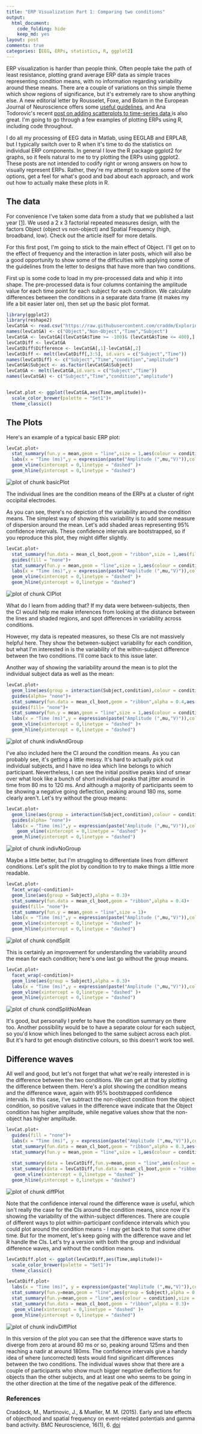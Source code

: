 ```yaml
---
title: "ERP Visualization Part 1: Comparing two conditions"
output: 
  html_document:
    code_folding: hide
    keep_md: yes
layout: post
comments: true
categories: [EEG, ERPs, statistics, R, ggplot2]
---
```




ERP visualization is harder than people think. Often people take the path of least resistance, plotting grand average ERP data as simple traces representing condition means, with no information regarding variability around these means. There are a couple of variations on this simple theme which show regions of significance, but it's extremely rare to show anything else. A new editorial letter by Rousselet, Foxe, and Bolam in the European Journal of Neuroscience offers some <a href ="http://http://onlinelibrary.wiley.com/doi/10.1111/ejn.13400/epdf">useful guidelines</a>, and Ana Todorovic's recent <a href="http://neuroanatody.com/2016/09/scatterplotting-time-series/">post on adding scatterplots to time-series data </a>is also great. 
I'm going to go through a few examples of plotting ERPs using R, including code throughout.


I do all my processing of EEG data in Matlab, using EEGLAB and ERPLAB, but I typically switch over to R when it's time to do the statistics on individual ERP components. In general I love the R package ggplot2 for graphs, so it feels natural to me to try plotting the ERPs using ggplot2. These posts are not intended to codify right or wrong answers on how to visually represent ERPs. Rather, they're my attempt to explore some of the options, get a feel for what's good and bad about each approach, and work out how to actually make these plots in R.

## The data

For convenience I've taken some data from a study that we published a last year <a href="#craddock">[1]</a>. We used a 2 x 3 factorial repeated measures design, with the factors Object (object vs non-object) and Spatial Frequency (high, broadband, low). Check out the article itself for more details. 

For this first post, I'm going to stick to the main effect of Object. I'll get on to the effect of frequency and the interaction in later posts, which will also be a good opportunity to show some of the difficulties with applying some of the guidelines from the letter to designs that have more than two conditions.

First up is some code to load in my pre-processed data and whip it into shape. The pre-processed data is four columns containing the amplitude value for each time point for each subject for each condition. We calculate differences between the conditions in a separate data frame (it makes my life a bit easier later on), then set up the basic plot format.


```r
library(ggplot2)
library(reshape2)
levCatGA <- read.csv("https://raw.githubusercontent.com/craddm/ExploringERPs/master/levCatObjNon.csv",header = FALSE)
names(levCatGA) <- c("Object","Non-Object","Time","Subject")
levCatGA <- levCatGA[(levCatGA$Time >= -100)& (levCatGA$Time <= 400),]
levCatDiff <- levCatGA
levCatDiff$Difference <- levCatGA[,1]-levCatGA[,2]
levCatDiff <- melt(levCatDiff[,3:5], id.vars = c("Subject","Time"))
names(levCatDiff) <- c("Subject","Time","condition","amplitude")
levCatGA$Subject <- as.factor(levCatGA$Subject)
levCatGA <- melt(levCatGA,id.vars = c("Subject","Time"))
names(levCatGA) <- c("Subject","Time","condition","amplitude")


levCat.plot <- ggplot(levCatGA,aes(Time,amplitude))+
  scale_color_brewer(palette = "Set1")+
  theme_classic()
```

## The Plots

Here's an example of a typical basic ERP plot:


```r
levCat.plot+
  stat_summary(fun.y = mean,geom = "line",size = 1,aes(colour = condition))+
  labs(x = "Time (ms)",y = expression(paste("Amplitude (",mu,"V)")),colour = "")+
  geom_vline(xintercept = 0,linetype = "dashed" )+
  geom_hline(yintercept = 0,linetype = "dashed")
```

![plot of chunk basicPlot](/figure/source/2016-09-19-ERP-Visualization-Part-1/basicPlot-1.svg)

The individual lines are the condition means of the ERPs at a cluster of right occipital electrodes.

As you can see, there's no depiction of the variability around the condition means. The simplest way of showing this variability is to add some measure of dispersion around the mean. Let's add shaded areas representing 95% confidence intervals. These confidence intervals are bootstrapped, so if you reproduce this plot, they might differ slightly.


```r
levCat.plot+
  stat_summary(fun.data = mean_cl_boot,geom = "ribbon",size = 1,aes(fill = condition),alpha = 0.3)+
  guides(fill = "none")+
  stat_summary(fun.y = mean,geom = "line",size = 1,aes(colour = condition))+
  labs(x = "Time (ms)",y = expression(paste("Amplitude (",mu,"V)")),colour = "")+
  geom_vline(xintercept = 0,linetype = "dashed" )+
  geom_hline(yintercept = 0,linetype = "dashed")
```

![plot of chunk CIPlot](/figure/source/2016-09-19-ERP-Visualization-Part-1/CIPlot-1.svg)

What do I learn from adding that? If my data were between-subjects, then the CI would help me make inferences from looking at the distance between the lines and shaded regions, and spot differences in variability across conditions.

However, my data is repeated measures, so these CIs are not massively helpful here. They show the between-subject variability for each condition, but what I'm interested in is the variability of the within-subject difference between the two conditions. I'll come back to this issue later.

Another way of showing the variability around the mean is to plot the individual subject data as well as the mean:


```r
levCat.plot+
  geom_line(aes(group = interaction(Subject,condition),colour = condition,alpha = 0.2))+
  guides(alpha= "none")+
  stat_summary(fun.data = mean_cl_boot,geom = "ribbon",alpha = 0.4,aes(fill = condition))+
  guides(fill= "none")+
  stat_summary(fun.y = mean,geom = "line",size = 1,aes(colour = condition))+
  labs(x = "Time (ms)",y = expression(paste("Amplitude (",mu,"V)")),colour = "")+
  geom_vline(xintercept = 0,linetype = "dashed" )+
  geom_hline(yintercept = 0,linetype = "dashed")
```

![plot of chunk indivAndGroup](/figure/source/2016-09-19-ERP-Visualization-Part-1/indivAndGroup-1.svg)

I've also included here the CI around the condition means. As you can probably see, it's getting a little messy. It's hard to actually pick out individual subjects, and I have no idea which line belongs to which participant. Nevertheless, I can see the initial positive peaks kind of smear over what look like a bunch of short individual peaks that jitter around in time from 80 ms to 120 ms. And although a majority of participants seem to be showing a negative going deflection, peaking around 180 ms, some clearly aren't. Let's try without the group means:


```r
levCat.plot+
  geom_line(aes(group = interaction(Subject,condition),colour = condition,alpha = 0.2))+
  guides(alpha= "none")+
  labs(x = "Time (ms)",y = expression(paste("Amplitude (",mu,"V)")),colour = "")+
    geom_vline(xintercept = 0,linetype = "dashed" )+
  geom_hline(yintercept = 0,linetype = "dashed")
```

![plot of chunk indivNoGroup](/figure/source/2016-09-19-ERP-Visualization-Part-1/indivNoGroup-1.svg)

Maybe a little better, but I'm struggling to differentiate lines from different conditions. Let's split the plot by condition to try to make things a little more readable.


```r
levCat.plot+
  facet_wrap(~condition)+
  geom_line(aes(group = Subject),alpha = 0.3)+
  stat_summary(fun.data = mean_cl_boot,geom = "ribbon",alpha = 0.4)+
  guides(fill= "none")+
  stat_summary(fun.y = mean,geom = "line",size = 1)+
  labs(x = "Time (ms)",y = expression(paste("Amplitude (",mu,"V)")),colour = "")+
  geom_vline(xintercept = 0,linetype = "dashed" )+
  geom_hline(yintercept = 0,linetype = "dashed")
```

![plot of chunk condSplit](/figure/source/2016-09-19-ERP-Visualization-Part-1/condSplit-1.svg)

This is certainly an improvement for understanding the variability around the mean for each condition; here's one last go without the group means.


```r
levCat.plot+
  facet_wrap(~condition)+
  geom_line(aes(group = Subject),alpha = 0.3)+
  labs(x = "Time (ms)",y = expression(paste("Amplitude (",mu,"V)")),colour = "")+
  geom_vline(xintercept = 0,linetype = "dashed" )+
  geom_hline(yintercept = 0,linetype = "dashed")
```

![plot of chunk condSplitNoMean](/figure/source/2016-09-19-ERP-Visualization-Part-1/condSplitNoMean-1.svg)

It's good, but personally I prefer to have the condition summary on there too. Another possibility would be to have a separate colour for each subject, so you'd know which lines belonged to the same subject across each plot. But it's hard to get enough distinctive colours, so this doesn't work too well.

## Difference waves

All well and good, but let's not forget that what we're really interested in is the difference between the two conditions. We can get at that by plotting the difference between them. Here's a plot showing the condition means and the difference wave, again with 95% bootstrapped confidence intervals. In this case, I've subtract the non-object condition from the object condition, so positive values in the difference wave indicate that the Object condition has higher amplitude, while negative values show that the non-object has higher amplitude.


```r
levCat.plot+
  guides(fill = "none")+
  labs(x = "Time (ms)", y = expression(paste("Amplitude (",mu,"V)")),colour = "")+
  stat_summary(fun.data = mean_cl_boot,geom = "ribbon",alpha = 0.3,aes(fill = condition))+
  stat_summary(fun.y = mean,geom = "line",size = 1,aes(colour = condition))+
  
  stat_summary(data = levCatDiff,fun.y=mean,geom = "line",aes(colour = condition))+
  stat_summary(data = levCatDiff,fun.data = mean_cl_boot,geom = "ribbon",alpha = 0.3,aes(fill = condition))+
   geom_vline(xintercept = 0,linetype = "dashed" )+
  geom_hline(yintercept = 0,linetype = "dashed")
```

![plot of chunk diffPlot](/figure/source/2016-09-19-ERP-Visualization-Part-1/diffPlot-1.svg)

Note that the confidence interval round the difference wave *is* useful, which isn't really the case for the CIs around the condition means, since now it's showing the variability of the within-subject differences. There are couple of different ways to plot within-participant confidence intervals which you could plot around the condition means - I may get back to that some other time. But for the moment, let's keep going with the difference wave and let R handle the CIs. Let's try a version with both the group and individual difference waves, and without the condition means.


```r
levCatDiff.plot <- ggplot(levCatDiff,aes(Time,amplitude))+
  scale_color_brewer(palette = "Set1")+
  theme_classic()

levCatDiff.plot+
  labs(x = "Time (ms)", y = expression(paste("Amplitude (",mu,"V)")),colour = "")+
  stat_summary(fun.y=mean,geom = "line",aes(group = Subject),alpha = 0.3)+
  stat_summary(fun.y=mean,geom = "line",aes(colour = condition),size = 1)+
  stat_summary(fun.data = mean_cl_boot,geom = "ribbon",alpha = 0.3)+
   geom_vline(xintercept = 0,linetype = "dashed" )+
  geom_hline(yintercept = 0,linetype = "dashed")
```

![plot of chunk indivDiffPlot](/figure/source/2016-09-19-ERP-Visualization-Part-1/indivDiffPlot-1.svg)

In this version of the plot you can see that the difference wave starts to diverge from zero at around 80 ms or so, peaking around 125ms and then reaching a nadir at around 180ms. The confidence intervals give a handy idea of where (uncorrected) tests would find significant differences between the two conditions. The individual waves show that there are a couple of participants who show much bigger negative deflections for objects than the other subjects, and at least one who seems to be going in the other direction at the time of the negative peak of the difference.

### References
<div id="craddock">
<p>Craddock, M., Martinovic, J., & Mueller, M. M. (2015). Early and late effects of objecthood and spatial frequency on event-related potentials and gamma band activity. BMC Neuroscience, 16(1), 6. <a href ="http://doi.org/10.1186/s12868-015-0144-8">doi</a></p>
</div>

